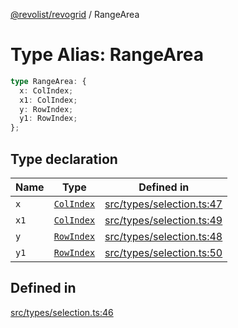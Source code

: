 [@revolist/revogrid](README.md) / RangeArea

# Type Alias: RangeArea

```ts
type RangeArea: {
  x: ColIndex;
  x1: ColIndex;
  y: RowIndex;
  y1: RowIndex;
};
```

## Type declaration

| Name | Type | Defined in |
| ------ | ------ | ------ |
| `x` | [`ColIndex`](TypeAlias.ColIndex.md) | [src/types/selection.ts:47](https://github.com/revolist/revogrid/blob/c4e80f786890231c76aca88d327b090657d3fbb9/src/types/selection.ts#L47) |
| `x1` | [`ColIndex`](TypeAlias.ColIndex.md) | [src/types/selection.ts:49](https://github.com/revolist/revogrid/blob/c4e80f786890231c76aca88d327b090657d3fbb9/src/types/selection.ts#L49) |
| `y` | [`RowIndex`](TypeAlias.RowIndex.md) | [src/types/selection.ts:48](https://github.com/revolist/revogrid/blob/c4e80f786890231c76aca88d327b090657d3fbb9/src/types/selection.ts#L48) |
| `y1` | [`RowIndex`](TypeAlias.RowIndex.md) | [src/types/selection.ts:50](https://github.com/revolist/revogrid/blob/c4e80f786890231c76aca88d327b090657d3fbb9/src/types/selection.ts#L50) |

## Defined in

[src/types/selection.ts:46](https://github.com/revolist/revogrid/blob/c4e80f786890231c76aca88d327b090657d3fbb9/src/types/selection.ts#L46)
